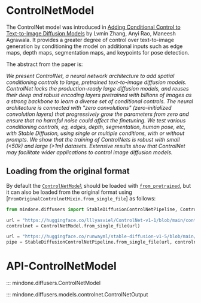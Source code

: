 <!--Copyright 2024 The HuggingFace Team. All rights reserved.

Licensed under the Apache License, Version 2.0 (the "License"); you may not use this file except in compliance with
the License. You may obtain a copy of the License at

http://www.apache.org/licenses/LICENSE-2.0

Unless required by applicable law or agreed to in writing, software distributed under the License is distributed on
an "AS IS" BASIS, WITHOUT WARRANTIES OR CONDITIONS OF ANY KIND, either express or implied. See the License for the
specific language governing permissions and limitations under the License.
-->

# ControlNetModel

The ControlNet model was introduced in [Adding Conditional Control to Text-to-Image Diffusion Models](https://arxiv.org/abs/2302.05543) by Lvmin Zhang, Anyi Rao, Maneesh Agrawala. It provides a greater degree of control over text-to-image generation by conditioning the model on additional inputs such as edge maps, depth maps, segmentation maps, and keypoints for pose detection.

The abstract from the paper is:

*We present ControlNet, a neural network architecture to add spatial conditioning controls to large, pretrained text-to-image diffusion models. ControlNet locks the production-ready large diffusion models, and reuses their deep and robust encoding layers pretrained with billions of images as a strong backbone to learn a diverse set of conditional controls. The neural architecture is connected with "zero convolutions" (zero-initialized convolution layers) that progressively grow the parameters from zero and ensure that no harmful noise could affect the finetuning. We test various conditioning controls, eg, edges, depth, segmentation, human pose, etc, with Stable Diffusion, using single or multiple conditions, with or without prompts. We show that the training of ControlNets is robust with small (<50k) and large (>1m) datasets. Extensive results show that ControlNet may facilitate wider applications to control image diffusion models.*

## Loading from the original format

By default the [`ControlNetModel`](controlnet.md#api-controlnetmodel) should be loaded with [`from_pretrained`](overview.md#modelmixin), but it can also be loaded
from the original format using [`FromOriginalControlnetMixin.from_single_file`] as follows:

```py
from mindone.diffusers import StableDiffusionControlNetPipeline, ControlNetModel

url = "https://huggingface.co/lllyasviel/ControlNet-v1-1/blob/main/control_v11p_sd15_canny.pth"  # can also be a local path
controlnet = ControlNetModel.from_single_file(url)

url = "https://huggingface.co/runwayml/stable-diffusion-v1-5/blob/main/v1-5-pruned.safetensors"  # can also be a local path
pipe = StableDiffusionControlNetPipeline.from_single_file(url, controlnet=controlnet)
```

# API-ControlNetModel

::: mindone.diffusers.ControlNetModel

::: mindone.diffusers.models.controlnet.ControlNetOutput
